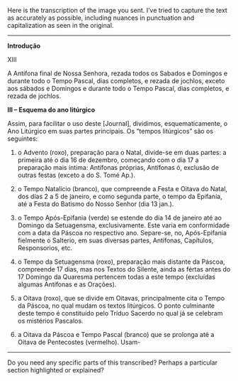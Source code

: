Here is the transcription of the image you sent.  I’ve tried to capture the text as accurately as possible, including nuances in punctuation and capitalization as seen in the original.

---

**Introdução**

XIII

A Antífona final de Nossa Senhora, rezada todos os Sabados e Domingos e durante todo o Tempo Pascal, dias completos, e rezada de jochlos, exceto aos sábados e Domingos e durante todo o Tempo Pascal, dias completos, e rezada de jochlos.

**III – Esquema do ano litúrgico**

Assim, para facilitar o uso deste [Journal], dividimos, esquematicamente, o Ano Litúrgico em suas partes principais. Os “tempos litúrgicos” são os seguintes:

1) o Advento (roxo), preparação para o Natal, divide-se em duas partes: a primeira até o dia 16 de dezembro, começando com o dia 17 a preparação mais íntima: Antífonas próprias, Antífonas ó, exclusão de outras festas (exceto a do S. Tomé Ap.).

2) o Tempo Natalício (branco), que compreende a Festa e Oitava do Natal, dos dias 2 a 5 de janeiro, e como segunda parte, o tempo da Epifania, até a Festa do Batismo do Nosso Senhor (dia 13 jan.).

3) o Tempo Após-Epifania (verde) se estende do dia 14 de janeiro até ao Domingo da Setuagensma, exclusivamente. Este varia em conformidade com a data da Páscoa no respectivo ano. Separe-se, no, Após-Epifania fielmente o Salterio, em suas diversas partes, Antífonas, Capítulos, Responsorios, etc.

4) o Tempo da Setuagensma (roxo), preparação mais distante da Páscoa, compreende 17 dias, mas nos Textos do Silente, ainda as fértas antes do 17 Domingo da Quaresma pertencem todas a este tempo (excluídas algumas Antífonas e as Orações).

5) a Oitava (roxo), que se divide em Oitavas, principalmente cita o Tempo da Páscoa, no qual mudam os textos litúrgicos. O ponto culminante deste tempo é constituído pelo Tríduo Sacerdo no qual já se celebram os mistérios Pascalos.

6) a Oitava da Páscoa e Tempo Pascal (branco) que se prolonga até a Oitava de Pentecostes (vermelho). Usam-
---

Do you need any specific parts of this transcribed?  Perhaps a particular section highlighted or explained?